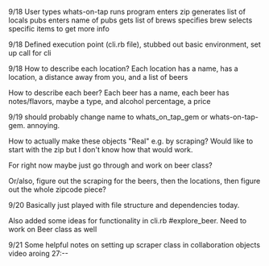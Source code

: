 9/18
User types whats-on-tap
runs program
enters zip
generates list of locals pubs
enters name of pubs
gets list of brews
specifies brew
selects specific items to get more info

9/18
Defined execution point (cli.rb file), stubbed out basic environment, set up call for cli

9/18
  How to describe each location?
    Each location has a name, has a location, a distance away from you, and a list of beers

  How to describe each beer?
    Each beer has a name, each beer has notes/flavors, maybe a type, and alcohol percentage, a price

9/19
should probably change name to whats_on_tap_gem or whats-on-tap-gem. annoying.

How to actually make these objects "Real" e.g. by scraping? Would like to start with the zip but I don't know how that would work.

For right now maybe just go through and work on beer class?

Or/also, figure out the scraping for the beers, then the locations, then figure out the whole zipcode piece?

9/20
Basically just played with file structure and dependencies today.

Also added some ideas for functionality in cli.rb #explore_beer. Need to work on Beer class as well

9/21
Some helpful notes on setting up scraper class in collaboration objects video aroing 27:--

